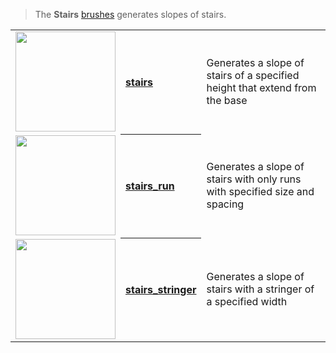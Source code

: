 > The **Stairs** [brushes](Brush-Shaders) generates slopes of stairs. 

<table>
  <tbody>
    <tr>
        <td align="left"><a href="zigzag2"><img width="160" src="https://s3.amazonaws.com/misc.lachlanmcdonald.com/magicavoxel-shaders/0.10.3/stairs.png" alt=""></a></td>
        <th align="left"><a href="stairs">stairs</a></th>
        <td>Generates a slope of stairs of a specified height that extend from the base</td>
    </tr>
    <tr>
        <td align="left"><a href="zigzag3"><img width="160" src="https://s3.amazonaws.com/misc.lachlanmcdonald.com/magicavoxel-shaders/0.10.3/stairs_run.png" alt=""></a></td>
        <th align="left"><a href="stairs_run">stairs_run</a></th>
        <td>Generates a slope of stairs with only runs with specified size and spacing</td>
    </tr>
    <tr>
        <td align="left"><a href="zigzag_range"><img width="160" src="https://s3.amazonaws.com/misc.lachlanmcdonald.com/magicavoxel-shaders/0.10.3/stairs_stringer.png" alt=""></a></td>
        <th align="left"><a href="stairs_stringer">stairs_stringer</a></th>
        <td>Generates a slope of stairs with a stringer of a specified width</td>
    </tr>
  </tbody>
</table>
